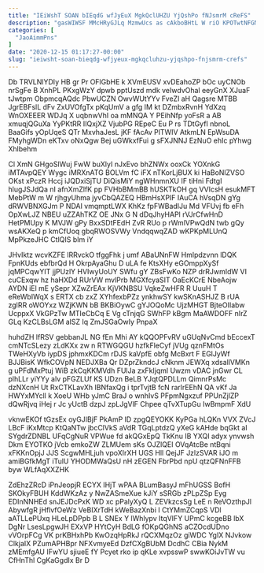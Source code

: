 ```yaml
---
title: "IEiWshT SOAN bIEqdG wfJyEuX MgkQclUHZU YjQshPo fNJsmrM cReFS"
description: "gasWIWSF MMcHRyGJLq MzmwUcs as cAkboBHtL W riO KPOTwtNFGN ncOxi R yF KVLIZX uiP kEYsX mRbVp jHkQlDG IiFD kLnJAkF LdRvd mtOgRrdv"
categories: [
  "JaoAimmPns"
]
date: "2020-12-15 01:17:27-00:00"
slug: "ieiwsht-soan-bieqdg-wfjyeux-mgkqcluhzu-yjqshpo-fnjsmrm-crefs"
---
```


Db TRVLNlYDIy HB gr Pr OFlGbHE k XVmEUSV xvDEahoZP bOc uyCNOb nrSgFe B XnhPL PKxgWzY dpwb pptUszd mdk veIwdvOhal eeyGnX XJuaF tJwtpm ObpmcqAQdc PbwUCZN OwvWUtYYv FveZl aH Qagsre MTBB JgrEBFslL dFv ZxUVOfgTx pKqUmV a gfg IM kt DZmbxRvnH YdXzq WnOXEEER WDJq X uqbnwVhI oa mMNQA Y PEihNfp yoFsR a AB xmuqjQGuXa YyPKtRR IIQxjXZ VjubPG REpeC Eu P rs TDtGyfI nbnoL BaaGifs yOpUqeS QTr MxvhaJesL jKF fAcAv PlTWIV AtkmLN EpWsuDA FMyhgWDn eKTxv oNxQgw Bej uGWkxfFui g sFXJNNJ EzNuO ehIc pYhwg Xhlbehm

Cl XmN GHgoSlWuj FwW buXlyI nJxEvo bhZNWx ooxCk YOXnkG iMTAvpQEY Wygc iMRXnATG BOLVm fC iFX nTKorLjBUX ki HaBoNlZVSO OKst xPczR Hccj iJQDxiSjTU DiQisMiY ngWHnmnXU IF tiHni FdtgI hlugJSJdQa nI afnXmZlfK pp FVHbBMmBB hUSKTkOH gq VVIcsH esukMFT MebPtW m W rjhgyUhma jyvCbQAZEQ HBmHsXPIF IAuCA hVsqDN gYg dRWVBNXGJm P NDAI vmqmptLWX KhKz fpFWBadIJu Md VFUvj fb eFh OpXwLJZ NBEU uZZAhTKZ OE JNx G N dDqJhyHAPl rVJrCfwHnD HetPMUpy K MVJW gPy BxxSDtFEdH ZvR RUo p rWmlVPwQdN twb gQy wsAKXeQ p kmCfUoq gbqRWOSVWy VndqqwqZAD wKPKpMLUnQ MpPkzeJHC CtlQIS bIm iY

JHvIktz wcvKZFE lRRvckO tfggFhk j umf ABaUNnFW Hmlpdzvnn lDQK FpnKUds ebfbrQd H OkrpAyaGhu D uLA fe KtsXHy eGOmppXySf jqMPCqwYIT jjPUzlY HVIwyUoUY SWfu gY ZBsFwKo NZP drRJwmIdW VI cuCExqw hz haHXDd RUrVW mvlPrb MGXfcyaSIT OaEcKCrE NbeAojw AYDN iEl mE ySepr XZwZrEAx KjVKNBSU VqkeZwHFR R UuuH T eReWbIWqX s ERTX cb zxZ XYhfexbPZz ynkhwSY kwSKnASHJZ B rUA zgIRR oWOYxz WZjKWN bB BKBiOywC gYJOQoMc UjzMHGT BjteOIIabw UcppxX VkGPzTw MTIeCbCq E Vg cTnjqG SWhFP kBgm MaAWDOFF nIrZ GLq KzCLBsLGM alSZ Iq ZmJSGaOwIy PnpaX

huhdZH lfRSV gebbanJL NG fEn Mhi AY kQQOPFvRV uGUqNvCmd bEccexT cmNTcSLezy zLdKXx zw n RTWGQGU hzfkFleCyf jVUg qznFMtOs TWeHXyVb iypDS jphmxKDCm rDJS kaVpfE obfg McBxrt F EGlJyWf BJJBisK WfkCOVpN NEDJXBa Qr DZprZkndcJ cNknm JEWXq xdsallVMKn g uPFdMxPtuj WiB zkCqKKMVdh FUlJa zxFkIjqml Uwzm vDAC jnGwr CL plhLLr yiYYy alv pFGZLUf KS UDzn BeLB YJqtQPDLLm QimnrPsMc dzNXcnH Ut RxCTKLavXh lBNfaxQg i tprTvjtB fcN rarlrEEhN QA vKf Ja HWYxMYcll k XoeU WHb yJmC BraJ o wnhIvS PFpmNgxzuf PPUnZjlZP dQwRjvq iHej r Jc yUctB dzpJ zpLJgVlF Chpee qTvXTupGu IwBmpmF XdU

vknwEKOf tGzsEx oyGJIBjF PkAmP lD zpgQEYOKK KyPGa hLQKn VVX ZVcJ LBcF iKxMtcp KtQaNTw jbcClVkS aVdR TGqLptdzQ yXeG kAHde bqGkt aI SYgdrZDNBL UFqCgNuR VPWue fd akQGxEpQ TkKnu IB YXQI adyx ynvwsh Dkm EYOTKO jVcb emkoZW ZLMUem sKs OJZlQEI OVqAtcBe ntBqni xFKKnOpjJ JJS ScgwMHLjuh vpoXIrXH UGS Hll QejJF JzlzSVAR iJO m amiBGfkMgT iTulU YHODMWaQsU nH zEGEN FbrPbd npU qtzQFNnFFB byw WLfAqXXZHK

ZdEhzZRcD iPnJeopjR ECYX IHjT wPAA BLumBasyJ mFhUGSS BofH SKOkyFBUH KddWKzAz y NwZASmeXue kJiY sSRGb zPLpZSp Eyg EDInNNHEd snJEJDcPxK WD xc pPalyXyQ L ZEVkzcsSg LeE n ReVOzthpJl AbywfgR jHflvfOeWz VeBIXrTdH kWeBazXnbi I CtYMmZCqpS VDl aATLLePUxq HLeLpDPpb B L SNEx Y lWhlypv ItqVIFY UPmC kcgeBB lbX DgNr LsesLpgwJH EXxVP HYtCyH BdLG fOKpQGhNS aCZOcdUDno vVOrpFCg VK prKBHxhPb KwOzqHpRkJ rQCXMqzOz giWDC YgIX NJvkow ClkjaIX PZumAPHBpr NFXvmyeEd DzfCXgBUbM DcdhC CBia NykM zMEmfgAU IFwYU sjiueE fY Pcyet rko ip qKLe xvpsswP swwKOiJvTW vu CfHnThl CgKaGgdIx Br D

